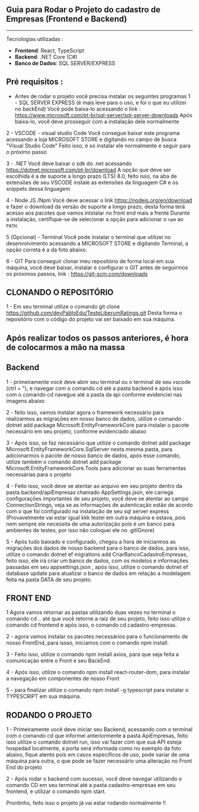 ## Guia para Rodar o Projeto do cadastro de Empresas (Frontend e Backend)
--------------------------------------------------------------------------
Tecnologias utilizadas :
- **Frontend**: React, TypeScript
- **Backend**: .NET Core (C#)
- **Banco de Dados**: SQL SERVER/EXPRESS

## Pré requisitos :
- Antes de rodar o projeto você precisa instalar os seguintes programas
1 - SQL SERVER EXPRESS (é mais leve para o uso, e foi o que eu utilizei no backEnd)
Você pode baixa-lo acessando o link : https://www.microsoft.com/pt-br/sql-server/sql-server-downloads
Após baixa-lo, você deve prosseguir com a instalação dele normalmente

2 - VSCODE - visual studio Code
Você consegue baixar este programa acessando a loja MICROSOFT STORE e digitando no campo de busca "Visual Studio Code"
Feito isso, é só instalar ele normalmente e seguir para o próximo passo

3 - .NET 
Você deve baixar o sdk do .net acessando https://dotnet.microsoft.com/pt-br/download
A opção que deve ser escolhida é a de suporte  a longo prazo (LTS) 8.0, feito isso, na aba de extensões de seu VSCODE instale as extensões da linguagem C# e os snippets dessa linguagem

4 - Node JS /Npm
Você deve acessar o link https://nodejs.org/en/download e fazer o download da versão de suporte a longo prazo, desta forma terá acesso aos pacotes que vamos intstalar no front end mais a frente
Durante a instalação, certifique-se de selecionar a opção para adicionar o `npm` ao `PATH`.

5 (Opcional) - Terminal
Você pode instalar o terminal que utilizei no desenvolvimento acessando a MICROSOFT STORE e digitando Terminal, a opção correta é a da foto abaixo.

6 - GIT
Para conseguir clonar meu repositório de forma local em sua máquina, você deve baixar, instalar e configurar o GIT antes de seguirmos os próximos passos, link : https://git-scm.com/downloads

## CLONANDO O REPOSITÓRIO

1 - Em seu terminal utilize o comando git clone https://github.com/devPabloEdu/TesteLiberumRatings.git
Desta forma o repositório com o código do projeto vai ser baixado em sua máquina.

## Após realizar todos os passos anteriores, é hora de colocarmos a mão na massa
## Backend

1 - primeiramente você deve abrir seu terminal ou o terminal de seu vscode (ctrl + "), e navegar com o comando cd até a pasta backend e após isso com o comando cd navegue até a pasta da api conforme evidenciei nas imagens abaixo

2 - feito isso, vamos instalar agora o framework necessário para realizarmos as migrações em nosso banco de dados, utilize o comando dotnet add package Microsoft.EntityFrameworkCore   para instalar o pacote necessário em seu projeto, conforme evidenciado abaixo

3 - Após isso, se faz necessário que utilize o comando dotnet add package Microsoft.EntityFrameworkCore.SqlServer nesta mesma pasta, para adicionarmos o pacote de nosso banco de dados, após esse comando, utilize também o comando  dotnet add package Microsoft.EntityFrameworkCore.Tools   para adicionar as suas ferramentas necessárias para o projeto

4 - Feito isso, você deve se atentar ao arquivo em seu projeto dentro da pasta backend/apiEmpresas chamado AppSettings.json, ele carrega configurações importantes de seu projeto, você deve se atentar ao campo ConnectionStrings, veja se as informações de autenticação estão de acordo com o que foi configurado na instalação de seu sql server express (Provavelmente vai estar igual kkk testei em outra máquina e estava, pois nem sempre ele necessita de uma autorização pois é um banco para ambientes de testes, por isso não coloquei ele no .gitIGnore)

5 - Após tudo baixado e configurado, chegou a hora de iniciarmos as migrações dos dados de nosso backend para o banco de dados, para isso, utilize o comando dotnet ef migrations add CriarBancoCadastroEmpresas, feito isso, ele irá criar um banco de dados, com os modelos e informações passadas em seu appsettings.json
, após isso, utilize o comando dotnet ef database update para atualizar o banco de dados em relação a modelagem feita na pasta DATA de seu projeto.

## FRONT END

1 Agora vamos retornar as pastas utilizando duas vezes no terminal o comando cd ..  até que você retorne a raiz de seu projeto, feito isso utilize o comando cd frontend e após isso, o comando cd cadastro-empresas.

2 - agora vamos instalar os pacotes necessários para o funcionamento de nosso FrontEnd, para issso, iniciamos com o comando npm install.

3 - Feito isso, utilize o comando npm install axios, para que seja feita a comunicação entre o Front e seu BackEnd.

4 - Após isso, utilize o comando npm install react-router-dom, para instalar a navegação em componentes de nosso Front

5 - para finalizar utilize o comando npm install -g typescript para instalar o TYPESCRIPT em sua máquina.

## RODANDO O PROJETO

1 - Primeiramente você deve iniciar seu Backend, acessando com o terminal com o comando cd que informei anteriormente a pasta ApiEmpresas, feito isso utilize o comando dotnet run, isso vai fazer com que sua API esteja hospedad localmente, a porta será informada como no exemplo da foto abaixo, fique atento pois em casos especificos de uso, pode variar de uma máquina para outra, o que pode se fazer necessário uma alteração no Front End do projeto

2 - Após rodar o backend com sucesso, você deve navegar utilizando o comando CD em seu terminal até a pasta cadastro-empresas em seu frontend, e utilizar o comando npm start.

Prontinho, feito isso o projeto já vai estar rodando normalmente !!
